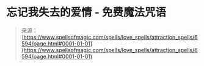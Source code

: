 <!--yml

category: 未分类

date: 2024-06-12 18:41:18

-->

# 忘记我失去的爱情 - 免费魔法咒语

> 来源：[https://www.spellsofmagic.com/spells/love_spells/attraction_spells/6594/page.html#0001-01-01](https://www.spellsofmagic.com/spells/love_spells/attraction_spells/6594/page.html#0001-01-01)
